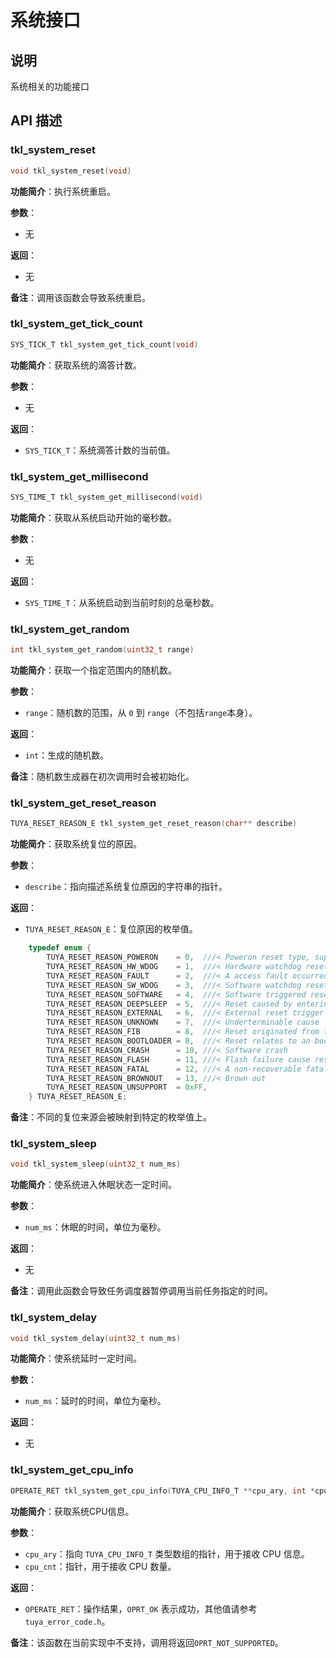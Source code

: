 # 系统接口

## 说明

系统相关的功能接口

## API 描述

### tkl_system_reset

```c
void tkl_system_reset(void)
```

**功能简介**：执行系统重启。

**参数**：

- 无

**返回**：

- 无

**备注**：调用该函数会导致系统重启。

### tkl_system_get_tick_count

```c
SYS_TICK_T tkl_system_get_tick_count(void)
```

**功能简介**：获取系统的滴答计数。

**参数**：

- 无

**返回**：

- `SYS_TICK_T`：系统滴答计数的当前值。

### tkl_system_get_millisecond

```c
SYS_TIME_T tkl_system_get_millisecond(void)
```

**功能简介**：获取从系统启动开始的毫秒数。

**参数**：

- 无

**返回**：

- `SYS_TIME_T`：从系统启动到当前时刻的总毫秒数。

### tkl_system_get_random

```c
int tkl_system_get_random(uint32_t range)
```

**功能简介**：获取一个指定范围内的随机数。

**参数**：

- `range`：随机数的范围，从 `0` 到 `range`（不包括`range`本身）。

**返回**：

- `int`：生成的随机数。

**备注**：随机数生成器在初次调用时会被初始化。

### tkl_system_get_reset_reason

```c
TUYA_RESET_REASON_E tkl_system_get_reset_reason(char** describe)
```

**功能简介**：获取系统复位的原因。

**参数**：

- `describe`：指向描述系统复位原因的字符串的指针。

**返回**：

- `TUYA_RESET_REASON_E`：复位原因的枚举值。

```c
    typedef enum {
        TUYA_RESET_REASON_POWERON    = 0,  ///< Poweron reset type, supply voltage < power-on threshold (TY_RST_POWER_OFF)
        TUYA_RESET_REASON_HW_WDOG    = 1,  ///< Hardware watchdog reset occurred (TY_RST_HARDWARE_WATCHDOG)
        TUYA_RESET_REASON_FAULT      = 2,  ///< A access fault occurred (TY_RST_FATAL_EXCEPTION)
        TUYA_RESET_REASON_SW_WDOG    = 3,  ///< Software watchdog reset occurred (TY_RST_SOFTWARE_WATCHDOG)
        TUYA_RESET_REASON_SOFTWARE   = 4,  ///< Software triggered reset (TY_RST_SOFTWARE)
        TUYA_RESET_REASON_DEEPSLEEP  = 5,  ///< Reset caused by entering deep sleep (TY_RST_DEEPSLEEP)
        TUYA_RESET_REASON_EXTERNAL   = 6,  ///< External reset trigger        (TY_RST_HARDWARE)
        TUYA_RESET_REASON_UNKNOWN    = 7,  ///< Underterminable cause
        TUYA_RESET_REASON_FIB        = 8,  ///< Reset originated from the FIB bootloader
        TUYA_RESET_REASON_BOOTLOADER = 8,  ///< Reset relates to an bootloader
        TUYA_RESET_REASON_CRASH      = 10, ///< Software crash
        TUYA_RESET_REASON_FLASH      = 11, ///< Flash failure cause reset
        TUYA_RESET_REASON_FATAL      = 12, ///< A non-recoverable fatal error occurred
        TUYA_RESET_REASON_BROWNOUT   = 13, ///< Brown out
        TUYA_RESET_REASON_UNSUPPORT  = 0xFF,
    } TUYA_RESET_REASON_E;
```

**备注**：不同的复位来源会被映射到特定的枚举值上。

### tkl_system_sleep

```c
void tkl_system_sleep(uint32_t num_ms)
```

**功能简介**：使系统进入休眠状态一定时间。

**参数**：

- `num_ms`：休眠的时间，单位为毫秒。

**返回**：

- 无

**备注**：调用此函数会导致任务调度器暂停调用当前任务指定的时间。

### tkl_system_delay

```c
void tkl_system_delay(uint32_t num_ms)
```

**功能简介**：使系统延时一定时间。

**参数**：

- `num_ms`：延时的时间，单位为毫秒。

**返回**：

- 无

### tkl_system_get_cpu_info

```c
OPERATE_RET tkl_system_get_cpu_info(TUYA_CPU_INFO_T **cpu_ary, int *cpu_cnt)
```

**功能简介**：获取系统CPU信息。

**参数**：

- `cpu_ary`：指向 `TUYA_CPU_INFO_T` 类型数组的指针，用于接收 CPU 信息。
- `cpu_cnt`：指针，用于接收 CPU 数量。

**返回**：

- `OPERATE_RET`：操作结果，`OPRT_OK` 表示成功，其他值请参考 `tuya_error_code.h`。

**备注**：该函数在当前实现中不支持，调用将返回`OPRT_NOT_SUPPORTED`。

